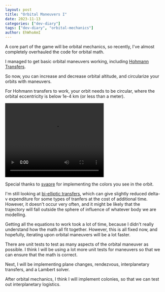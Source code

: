 ```yaml
---
layout: post
title: "Orbital Maneuvers I"
date: 2023-11-13
categories: ["dev-diary"]
tags: ["dev-diary", "orbital-mechanics"]
author: EhWhoAmI
---
```

A core part of the game will be orbital mechanics, so recently, I've almost completely overhauled the code for orbital math.

I managed to get basic orbital maneuvers working, including [Hohmann Transfers](https://en.wikipedia.org/wiki/Hohmann_transfer_orbit). 

So now, you can increase and decrease orbital altitude, and circularize your orbits with maneuvers.

For Hohmann transfers to work, your orbit needs to be circular, where the orbital eccentricity is below 1e-4 km (or less than a meter).

<video width="320" height="240" controls>
  <source src="/assets/media/screenshots/hohmann_transfer.mp4" type="video/mp4">
</video>

Special thanks to [svapre](https://github.com/svapre) for implementing the colors you see in the orbit.

I'm still looking at [bi-elliptic transfers](https://en.wikipedia.org/wiki/Bi-elliptic_transfer), which can give slightly
reduced delta-v expenditure for some types of tranfers at the cost of additional time. However, it doesn't occur very often, and it might be likely that the trajectory will fall outside the sphere of influence of whatever body we are modelling.

Getting all the equations to work took a lot of time, because I didn't really understand how the math all fit together. However,
this is all fixed now, and hopefully, iterating upon orbital maneuvers will be a lot faster. 

There are unit tests to test as many aspects of the orbital maneuver as possible. I think I will be using a lot more unit tests for maneuvers so that we can ensure that the math is correct.

Next, I will be implementing plane changes, rendezvous, interplanetary transfers, and a Lambert solver.

After orbital mechanics, I think I will implement colonies, so that we can test out interplanetary logistics.
